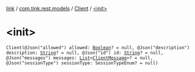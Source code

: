 [link](../../index.md) / [com.tink.rest.models](../index.md) / [Client](index.md) / [&lt;init&gt;](./-init-.md)

# &lt;init&gt;

`Client(@Json("allowed") allowed: `[`Boolean`](https://kotlinlang.org/api/latest/jvm/stdlib/kotlin/-boolean/index.html)`? = null, @Json("description") description: `[`String`](https://kotlinlang.org/api/latest/jvm/stdlib/kotlin/-string/index.html)`? = null, @Json("id") id: `[`String`](https://kotlinlang.org/api/latest/jvm/stdlib/kotlin/-string/index.html)`? = null, @Json("messages") messages: `[`List`](https://kotlinlang.org/api/latest/jvm/stdlib/kotlin.collections/-list/index.html)`<`[`ClientMessage`](../-client-message/index.md)`>? = null, @Json("sessionType") sessionType: SessionTypeEnum? = null)`